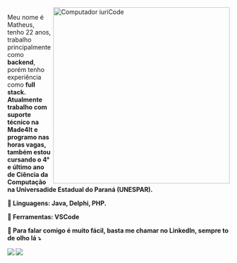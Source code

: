 <img src="https://raw.githubusercontent.com/MicaelliMedeiros/micaellimedeiros/master/image/computer-illustration.png" min-width="400px" max-width="400px" width="400px" align="right" alt="Computador iuriCode">

<p align="left"> 
  Meu nome é Matheus, tenho 22 anos, trabalho principalmente como <strong>backend</strong>, porém tenho experiência como <strong>full stack<strong>.<br>
  Atualmente trabalho com suporte técnico na Made4It e programo nas horas vagas, também estou cursando o 4° e último ano de Ciência da Computação na Universadide Estadual do Paraná (UNESPAR).
</p>

<p align="left">
  🦄 Linguagens: <strong>Java, Delphi, PHP.</strong>
</p>

<p align="left">
  💼 Ferramentas: <strong>VSCode</strong>
</p>

<p align="left">
  💌 Para falar comigo é muito fácil, basta me chamar no LinkedIn, sempre to de olho lá ⤵️
</p>

<p align="left">

  <a href="https://www.linkedin.com/in/math787/" alt="Linkedin">
  <img src="https://img.shields.io/badge/-Linkedin-0e76a8?style=flat-square&logo=Linkedin&logoColor=white&link=https://www.linkedin.com/in/math787/" /></a>

  <a href="#" alt="Instagram">
  <img src="https://img.shields.io/badge/-Instagram-DF0174?style=flat-square&labelColor=DF0174&logo=instagram&logoColor=white&link=LINK-DO-SEU-INSTAGRAM"/></a>
</p>  
